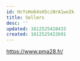 ```yaml
---
id: HcYsHo64sH5ciNrA1woIk
title: Sellers
desc: ''
updated: 1612525428433
created: 1612525422691
---
```



https://www.pma28.fr/
